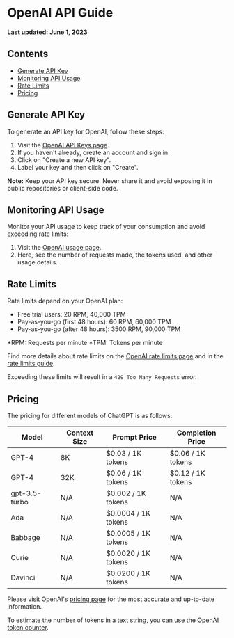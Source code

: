 # OpenAI API Guide

**Last updated: June 1, 2023**

## **Contents**

- [Generate API Key](#generate-api-key)
- [Monitoring API Usage](#monitoring-api-usage)
- [Rate Limits](#rate-limits)
- [Pricing](#pricing)

## **Generate API Key**

To generate an API key for OpenAI, follow these steps:

1. Visit the [OpenAI API Keys page](https://platform.openai.com/account/api-keys).
2. If you haven't already, create an account and sign in.
3. Click on "Create a new API key".
4. Label your key and then click on "Create".

**Note:** Keep your API key secure. Never share it and avoid exposing it in public repositories or client-side code.

## **Monitoring API Usage**

Monitor your API usage to keep track of your consumption and avoid exceeding rate limits:

1. Visit the [OpenAI usage page](https://platform.openai.com/account/usage).
2. Here, see the number of requests made, the tokens used, and other usage details.

## **Rate Limits**

Rate limits depend on your OpenAI plan:

- Free trial users: 20 RPM, 40,000 TPM
- Pay-as-you-go (first 48 hours): 60 RPM, 60,000 TPM
- Pay-as-you-go (after 48 hours): 3500 RPM, 90,000 TPM

*RPM: Requests per minute
*TPM: Tokens per minute

Find more details about rate limits on the [OpenAI rate limits page](https://platform.openai.com/account/rate-limits) and in the [rate limits guide](https://platform.openai.com/docs/guides/rate-limits/overview).

Exceeding these limits will result in a `429 Too Many Requests` error.

## **Pricing**

The pricing for different models of ChatGPT is as follows:

| Model       | Context Size | Prompt Price  | Completion Price |
| ----------- | ------------ | ------------  | --------------   |
| GPT-4       | 8K          | $0.03 / 1K tokens  | $0.06 / 1K tokens   |
| GPT-4       | 32K         | $0.06 / 1K tokens  | $0.12 / 1K tokens   |
| gpt-3.5-turbo | N/A      | $0.002 / 1K tokens | N/A             |
| Ada         | N/A         | $0.0004 / 1K tokens | N/A            |
| Babbage     | N/A         | $0.0005 / 1K tokens | N/A            |
| Curie       | N/A         | $0.0020 / 1K tokens | N/A            |
| Davinci     | N/A         | $0.0200 / 1K tokens | N/A            |

Please visit OpenAI's [pricing page](https://openai.com/pricing) for the most accurate and up-to-date information.

To estimate the number of tokens in a text string, you can use the [OpenAI token counter](https://platform.openai.com/tokenizer).